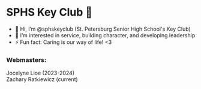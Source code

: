 # SPHS Key Club 🥳
- 👋 Hi, I’m @sphskeyclub (St. Petersburg Senior High School's Key Club)
- 👀 I’m interested in service, building character, and developing leadership
- ⚡ Fun fact: Caring is our way of life! <3

### Webmasters:
Jocelyne Lioe (2023-2024)
<br>Zachary Ratkiewicz (current)
